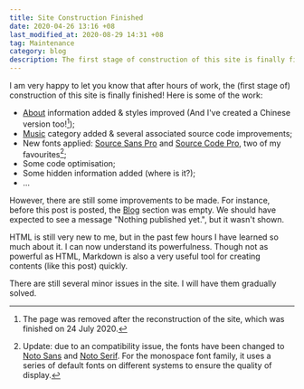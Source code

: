 ```yaml
---
title: Site Construction Finished
date: 2020-04-26 13:16 +08
last_modified_at: 2020-08-29 14:31 +08
tag: Maintenance
category: blog
description: The first stage of construction of this site is finally finished.
---
```


I am very happy to let you know that after hours of work, the (first stage of) construction of this site is finally finished! Here is some of the work:

* [About](/about) information added & styles improved (And I've created a Chinese version too![^1]);
* [Music](/music) category added & several associated source code improvements;
* New fonts applied: [Source Sans Pro](https://fonts.google.com/specimen/Source+Sans+Pro) and [Source Code Pro](https://fonts.google.com/specimen/Source+Code+Pro), two of my favourites[^2];
* Some code optimisation;
* Some hidden information added (where is it?);
* …

However, there are still some improvements to be made. For instance, before this post is posted, the [Blog](/blog) section was empty. We should have expected to see a message "Nothing published yet.", but it wasn't shown.

HTML is still very new to me, but in the past few hours I have learned so much about it. I can now understand its powerfulness. Though not as powerful as HTML, Markdown is also a very useful tool for creating contents (like this post) quickly.

There are still several minor issues in the site. I will have them gradually solved.

[^1]: The page was removed after the reconstruction of the site, which was finished on 24 July 2020.

[^2]: Update: due to an compatibility issue, the fonts have been changed to [Noto Sans](https://fonts.google.com/specimen/Noto+Sans) and [Noto Serif](https://fonts.google.com/specimen/Noto+Serif). For the monospace font family, it uses a series of default fonts on different systems to ensure the quality of display.
